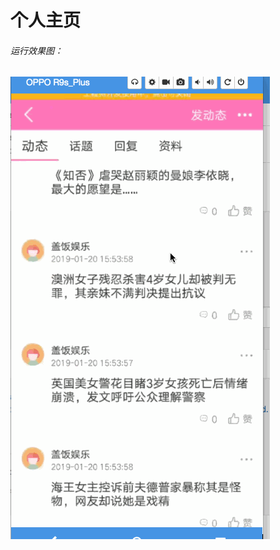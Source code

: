 # 个人主页


###### 运行效果图：
![enter image description here](https://github.com/nickgao1986/PersonalPage/blob/master/33.gif)

